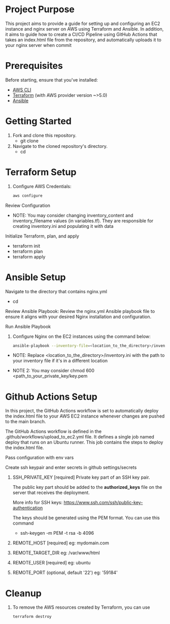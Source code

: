# Project Purpose
This project aims to provide a guide for setting up and configuring an EC2 instance and nginx server on AWS using Terraform and Ansible.
In addition, it aims to guide how to create a CI/CD Pipeline using GitHub Actions that takes an index.html file from the repository, and automatically uploads it to your nginx server when commit

# Prerequisites
Before starting, ensure that you've installed:

- [AWS CLI](https://docs.aws.amazon.com/cli/latest/userguide/getting-started-install.html)
- [Terraform](https://developer.hashicorp.com/terraform/tutorials/aws-get-started/install-cli) (with AWS provider version ~>5.0)
- [Ansible](https://docs.ansible.com/ansible/latest/installation_guide/intro_installation.html)


# Getting Started
1. Fork and clone this repository.
   - git clone 
3. Navigate to the cloned repository's directory.
   - cd 


# Terraform Setup
1. Configure AWS Credentials:
   ```bash
   aws configure

Review Configuration
- NOTE: You may consider changing inventory_content and inventory_filename values (in variables.tf).
  They are responsible for creating inventory.ini and populating it with data

Initialize Terraform, plan, and apply
- terraform init
- terraform plan
- terraform apply


# Ansible Setup
Navigate to the directory that contains nginx.yml
- cd 

Review Ansible Playbook:
Review the nginx.yml Ansible playbook file to ensure it aligns with your desired Nginx installation and configuration.

Run Ansible Playbook
1. Configure Nginx on the EC2 instances using the command below:
   ```bash
   ansible-playbook --inventory-file=<location_to_the_directory>/inventory.ini nginx.yml

- NOTE: Replace <location_to_the_directory>/inventory.ini with the path to your inventory file if it's in a different location

- NOTE 2: You may consider chmod 600 <path_to_your_private_key/key.pem


# Github Actions Setup
In this project, the GitHub Actions workflow is set to automatically deploy the index.html file to your AWS EC2 instance whenever changes are pushed to the main branch.

The GitHub Actions workflow is defined in the .github/workflows/upload_to_ec2.yml file.
It defines a single job named deploy that runs on an Ubuntu runner. This job contains the steps to deploy the index.html file.

Pass configuration with env vars

Create ssh keypair and enter secrets in github settings/secrets
1. SSH_PRIVATE_KEY [required]
   Private key part of an SSH key pair.

   The public key part should be added to the **authorized_keys** file on the server that receives the deployment.
   
   More info for SSH keys: https://www.ssh.com/ssh/public-key-authentication
   
   The keys should be generated using the PEM format. You can use this command
   
   - ssh-keygen -m PEM -t rsa -b 4096

2. REMOTE_HOST [required]
   eg: mydomain.com

3. REMOTE_TARGET_DIR
   eg: /var/www/html

5. REMOTE_USER [required]
   eg: ubuntu

6. REMOTE_PORT (optional, default '22')
   eg: '59184'

# Cleanup
1. To remove the AWS resources created by Terraform, you can use
   ```bash
   terraform destroy
